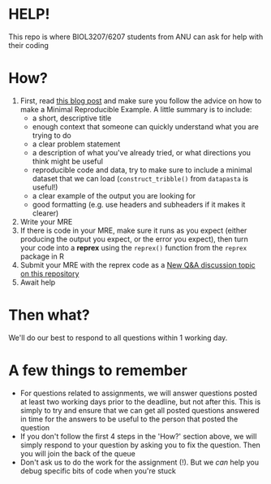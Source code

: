 # HELP!
This repo is where BIOL3207/6207 students from ANU can ask for help with their coding

# How?
1. First, read [this blog post](https://codeblog.jonskeet.uk/2010/08/29/writing-the-perfect-question/) and make sure you follow the advice on how to make a Minimal Reproducible Example. A little summary is to include:
    * a short, descriptive title
    * enough context that someone can quickly understand what you are trying to do
    * a clear problem statement
    * a description of what you've already tried, or what directions you think might be useful
    * reproducible code and data, try to make sure to include a minimal dataset that we can load (`construct_tribble()` from `datapasta` is useful!)
    * a clear example of the output you are looking for
    * good formatting (e.g. use headers and subheaders if it makes it clearer)
2. Write your MRE
3. If there is code in your MRE, make sure it runs as you expect (either producing the output you expect, or the error you expect), then turn your code into a **reprex** using the `reprex()` function from the `reprex` package in R
5. Submit your MRE with the reprex code as a [New Q&A discussion topic on this repository](https://github.com/DS4B-ANU/help/discussions/new?category=q-a)
6. Await help

# Then what? 
We'll do our best to respond to all questions within 1 working day. 

# A few things to remember
* For questions related to assignments, we will answer questions posted at least two working days prior to the deadline, but not after this. This is simply to try and ensure that we can get all posted questions answered in time for the answers to be useful to the person that posted the question
* If you don't follow the first 4 steps in the 'How?' section above, we will simply respond to your question by asking you to fix the question. Then you will join the back of the queue
* Don't ask us to do the work for the assignment (!). But we *can* help you debug specific bits of code when you're stuck
